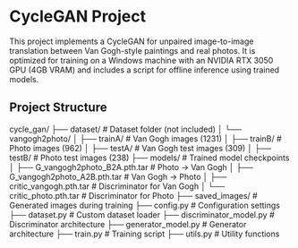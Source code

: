 # CycleGAN Project

This project implements a CycleGAN for unpaired image-to-image translation between Van Gogh-style paintings and real photos. It is optimized for training on a Windows machine with an NVIDIA RTX 3050 GPU (4GB VRAM) and includes a script for offline inference using trained models.

## Project Structure
cycle_gan/
├── dataset/                # Dataset folder (not included)
│   └── vangogh2photo/
│       ├── trainA/        # Van Gogh images (1231)
│       ├── trainB/        # Photo images (962)
│       ├── testA/         # Van Gogh test images (309)
│       ├── testB/         # Photo test images (238)
├── models/                # Trained model checkpoints
│   ├── G_vangogh2photo_B2A.pth.tar  # Photo -> Van Gogh
│   ├── G_vangogh2photo_A2B.pth.tar  # Van Gogh -> Photo
│   ├── critic_vangogh.pth.tar       # Discriminator for Van Gogh
│   └── critic_photo.pth.tar         # Discriminator for Photo
├── saved_images/          # Generated images during training
├── config.py             # Configuration settings
├── dataset.py            # Custom dataset loader
├── discriminator_model.py # Discriminator architecture
├── generator_model.py    # Generator architecture
├── train.py             # Training script
├── utils.py             # Utility functions
